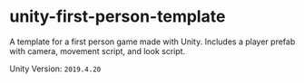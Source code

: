 # unity-first-person-template
A template for a first person game made with Unity. Includes a player prefab with camera, movement script, and look script.

Unity Version: `2019.4.20`
